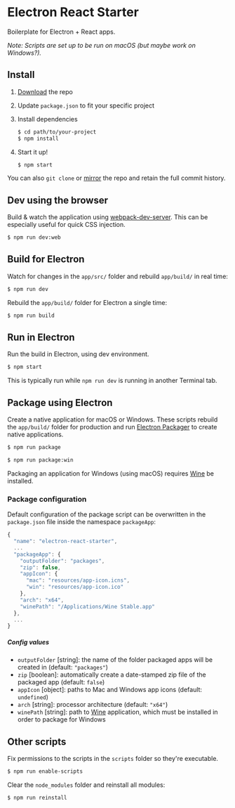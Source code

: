 # Electron React Starter
Boilerplate for Electron + React apps.

*Note: Scripts are set up to be run on macOS (but maybe work on Windows?).*


## Install

1. [Download](https://github.com/sccottt/electron-react-starter/archive/master.zip) the repo
1. Update `package.json` to fit your specific project
1. Install dependencies

    ```bash
    $ cd path/to/your-project
    $ npm install
    ```
1. Start it up!

    ```bash
    $ npm start
    ```

You can also `git clone` or [mirror](https://help.github.com/articles/duplicating-a-repository/) the repo and retain the full commit history.


## Dev using the browser

Build & watch the application using [webpack-dev-server](https://github.com/webpack/webpack-dev-server). This can be especially useful for quick CSS injection.

```bash
$ npm run dev:web
```


## Build for Electron

Watch for changes in the `app/src/` folder and rebuild `app/build/` in real time:

```bash
$ npm run dev
```

Rebuild the `app/build/` folder for Electron a single time:

```bash
$ npm run build
```


## Run in Electron

Run the build in Electron, using dev environment.

```bash
$ npm start
```

This is typically run while `npm run dev` is running in another Terminal tab.



## Package using Electron

Create a native application for macOS or Windows. These scripts rebuild the `app/build/` folder for production and run [Electron Packager](https://github.com/electron-userland/electron-packager) to create native applications.

```bash
$ npm run package
```

```bash
$ npm run package:win
```

Packaging an application for Windows (using macOS) requires [Wine](https://www.winehq.org) be installed.


### Package configuration

Default configuration of the package script can be overwritten in the `package.json` file inside the namespace `packageApp`:

```js
{
  "name": "electron-react-starter",
  ...
  "packageApp": {
    "outputFolder": "packages",
    "zip": false,
    "appIcon": {
      "mac": "resources/app-icon.icns",
      "win": "resources/app-icon.ico"
    },
    "arch": "x64",
    "winePath": "/Applications/Wine Stable.app"
  },
  ...
}
```

##### Config values
- `outputFolder` [string]: the name of the folder packaged apps will be created in (default: `"packages"`)
- `zip` [boolean]: automatically create a date-stamped zip file of the packaged app (default: `false`)
- `appIcon` [object]: paths to Mac and Windows app icons (default: `undefined`)
- `arch` [string]: processor architecture (default: `"x64"`)
- `winePath` [string]: path to [Wine](https://www.winehq.org) application, which must be installed in order to package for Windows



## Other scripts

Fix permissions to the scripts in the `scripts` folder so they're executable.

```bash
$ npm run enable-scripts
```

Clear the `node_modules` folder and reinstall all modules:

```bash
$ npm run reinstall
```
